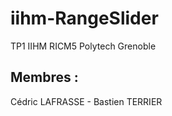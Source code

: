 # iihm-RangeSlider
TP1 IIHM RICM5 Polytech Grenoble


## Membres :
Cédric LAFRASSE - Bastien TERRIER
